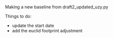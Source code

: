 Making a new baseline from draft2_updated_uzy.py

Things to do:

* update the start date
* add the euclid footprint adjustment

